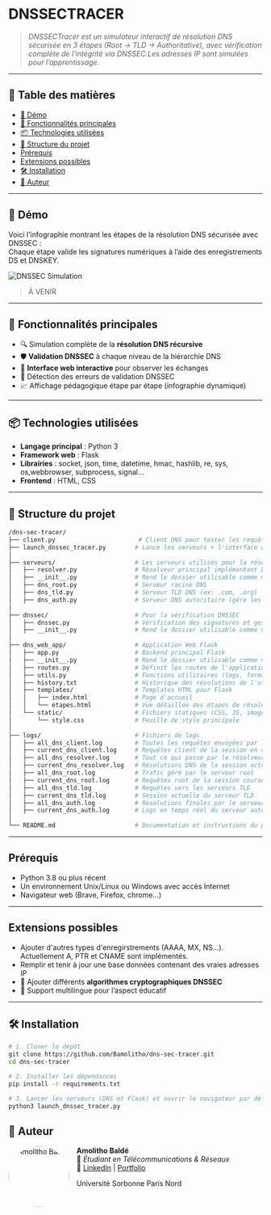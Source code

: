 # DNSSECTRACER

> _DNSSECTracer est un simulateur interactif de résolution DNS sécurisée en 3 étapes (Root → TLD → Authoritative), avec vérification complète de l’intégrité via DNSSEC.Les adresses IP sont simulées pour l’apprentissage._

---

## 🧭 Table des matières

- [📸 Démo](#-démo)
- [🚀 Fonctionnalités principales](#-fonctionnalités-principales)
- [📦 Technologies utilisées](#-technologies-utilisées)
- [📁 Structure du projet](#-structure-du-projet)
- [Prérequis](#-prérequis)
- [Extensions possibles](#-extensions-possibles)
- [🛠️ Installation](#️-installation)
- [👤 Auteur](#-auteur)

---

## 📸 Démo

Voici l’infographie montrant les étapes de la résolution DNS sécurisée avec DNSSEC :  
Chaque étape valide les signatures numériques à l’aide des enregistrements DS et DNSKEY.

![DNSSEC Simulation](./illustration.png)
> À VENIR

---

## 🚀 Fonctionnalités principales

- 🔍 Simulation complète de la **résolution DNS récursive**
- 🛡️ **Validation DNSSEC** à chaque niveau de la hiérarchie DNS
- 💬 **Interface web interactive** pour observer les échanges
- 🛑 Détection des erreurs de validation DNSSEC
- 📈 Affichage pédagogique étape par étape (infographie dynamique)

---

## 📦 Technologies utilisées

- **Langage principal** : Python 3
- **Framework web** : Flask
- **Librairies** : socket, json, time, datetime, hmac, hashlib, re, sys, os,webbrowser, subprocess, signal...
- **Frontend** : HTML, CSS 

---

## 📁 Structure du projet
```bash
/dns-sec-tracer/
├── client.py                       # Client DNS pour tester les requêtes
├── launch_dnssec_tracer.py        # Lance les serveurs + l'interface web automatiquement
│
├── serveurs/                      # Les serveurs utilisés pour la résolution 
│   ├── resolver.py                # Résolveur principal implémentant DNSSEC
│   ├── __init__.py                # Rend le dossier utilisable comme module Python
│   ├── dns_root.py                # Serveur racine DNS
│   ├── dns_tld.py                 # Serveur TLD DNS (ex: .com, .org)
│   ├── dns_auth.py                # Serveur DNS autoritaire (gère les domaines finaux)
│
├── dnssec/                        # Pour la vérification DNSSEC
│   ├── dnssec.py                  # Vérification des signatures et gestion des clés
│   ├── __init__.py                # Rend le dossier utilisable comme module Python
│ 
├── dns_web_app/                   # Application Web Flask
│   ├── app.py                     # Backend principal Flask
│   ├── __init__.py                # Rend le dossier utilisable comme module Python
│   ├── routes.py                  # Définit les routes de l'application web
│   ├── utils.py                   # Fonctions utilitaires (logs, formatage...)
│   ├── history.txt                # Historique des résolutions de l'utilisateur
│   ├── templates/                 # Templates HTML pour Flask
│   │   ├── index.html             # Page d'accueil
│   │   └── etapes.html            # Vue détaillée des étapes de résolution
│   └── static/                    # Fichiers statiques (CSS, JS, images…)
│       └── style.css              # Feuille de style principale
│
├── logs/                          # Fichiers de logs
│   ├── all_dns_client.log         # Toutes les requêtes envoyées par le client
│   ├── current_dns_client.log     # Requêtes client de la session en cours
│   ├── all_dns_resolver.log       # Tout ce qui passe par le résolveur principal
│   ├── current_dns_resolver.log   # Résolutions DNS de la session actuelle
│   ├── all_dns_root.log           # Trafic géré par le serveur root
│   ├── current_dns_root.log       # Requêtes root de la session courante
│   ├── all_dns_tld.log            # Requêtes vers les serveurs TLD
│   ├── current_dns_tld.log        # Session actuelle du serveur TLD
│   ├── all_dns_auth.log           # Résolutions finales par le serveur autoritaire
│   ├── current_dns_auth.log       # Logs en temps réel du serveur autoritaire
│
└── README.md                      # Documentation et instructions du projet
```
---

## Prérequis

- Python 3.8 ou plus récent
- Un environnement Unix/Linux ou Windows avec accès Internet
- Navigateur web (Brave, Firefox, chrome...)

---

## Extensions possibles

- Ajouter d'autres types d'enregirstrements (AAAA, MX, NS...). Actuellement A, PTR et CNAME sont implémentés.
- Remplir et tenir à jour une base données contenant des vraies adresses IP
- 🔐 Ajouter différents **algorithmes cryptographiques DNSSEC**
- 🧠 Support multilingue pour l’aspect éducatif

---

## 🛠️ Installation

```bash
# 1. Cloner le dépôt
git clone https://github.com/Bamolitho/dns-sec-tracer.git
cd dns-sec-tracer

# 2. Installer les dépendances
pip install -r requirements.txt

# 3. Lancer les serveurs (DNS et Flask) et ouvrir le navigateur par défaut pour afficher l'interface web (http://localhost:5000)
python3 launch_dnssec_tracer.py
```
 ## 👤 Auteur

<img src="https://media.licdn.com/dms/image/v2/D4E03AQE0RS8O9YuIBQ/profile-displayphoto-shrink_800_800/profile-displayphoto-shrink_800_800/0/1731164064570?e=1752710400&v=beta&t=SL7J1e3sF2duZ7tIablBmQb0CzHfy6kArP7a2lzcw40" alt="Amolitho Baldé" width="120" style="border-radius: 50%; margin-right: 15px;" align="left">

**Amolitho Baldé**  
💼 *Étudiant en Télécommunications & Réseaux*  
🔗 [LinkedIn](https://www.linkedin.com/in/amolithobalde/) | [Portfolio](https://bamolitho.github.io/portfolio/)
<p>Université Sorbonne Paris Nord</p>

<br clear="left"/>
